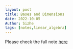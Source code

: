 ```yaml
---
layout: post
title: Bases and Dimensions
date: 2022-10-05
Author: Sizhe
tags: [notes,linear_algebra]
---
```


Please check the full note [here](https://lonitch.github.io/vector_space_basics/03-base-and-dimension.html)

